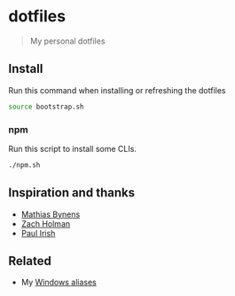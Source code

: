 # dotfiles

> My personal dotfiles

## Install

Run this command when installing or refreshing the dotfiles

```sh
source bootstrap.sh
```

### npm

Run this script to install some CLIs.

```sh
./npm.sh
```

## Inspiration and thanks

- [Mathias Bynens](https://github.com/mathiasbynens/dotfiles)
- [Zach Holman](https://github.com/holman/dotfiles)
- [Paul Irish](https://github.com/paulirish/dotfiles)

## Related

- My [Windows aliases](https://github.com/knutkirkhorn/windows-aliases)

